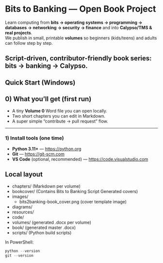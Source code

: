 # Bits to Banking — Open Book Project
Learn computing from **bits → operating systems → programming → databases → networking → security → finance** and into **Calypso/TMS & real projects**.  
We publish in small, printable **volumes** so beginners (kids/teens) and adults can follow step by step.

Script-driven, contributor-friendly book series: **bits → banking → Calypso**.
---

## Quick Start (Windows)

## 0) What you’ll get (first run)
- A tiny **Volume 0** Word file you can open locally.
- Two short chapters you can edit in Markdown.
- A super simple “contribute → pull request” flow.

---

### 1) Install tools (one time)
- **Python 3.11+** — https://python.org  
- **Git** — https://git-scm.com  
- **VS Code** (optional, recommended) — https://code.visualstudio.com
  
## Local layout
- chapters/ (Markdown per volume)
- bookcover/ (Contains Bits to Banking Script Generated covers)
- images/
    - bits2banking-book_cover.png (cover template image)
- diagrams/
- resources/
- code/
- volumes/ (generated .docx per volume)
- book/ (generated master .docx)
- scripts/ (Python build scripts)
  
In PowerShell:
```powershell
python --version
git --version
```
